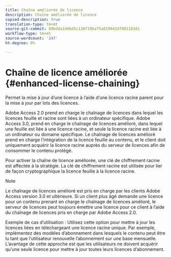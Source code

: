 ```yaml
---
title: Chaîne améliorée de licence
description: Chaîne améliorée de licence
copied-description: true
translation-type: tm+mt
source-git-commit: 89bdda1d4bd5c126f19ba75a819942df901183d1
workflow-type: tm+mt
source-wordcount: '247'
ht-degree: 0%

---
```



# Chaîne de licence améliorée {#enhanced-license-chaining}

Permet la mise à jour d’une licence à l’aide d’une licence racine parent pour la mise à jour par lots des licences.

Adobe Access 2.0 prend en charge le chaînage de licences dans lequel les licences feuille et racine sont liées à un ordinateur spécifique. Adobe Access 3.0, prend en charge le chaînage de licences amélioré, dans lequel une feuille est liée à une licence racine, et seule la licence racine est liée à un ordinateur ou domaine spécifique. Le chaînage de licences amélioré prend en charge l’intégration de la licence feuille au contenu, et le client doit uniquement acquérir la licence racine auprès du serveur de licences afin de consommer le contenu protégé.

Pour activer la chaîne de licence améliorée, une clé de chiffrement racine est affectée à la stratégie. La clé de chiffrement racine est utilisée pour lier de façon cryptographique la licence feuille à la licence racine.

>[!NOTE]
>
>Le chaînage de licences amélioré est pris en charge par les clients Adobe Access version 3.0 et ultérieure. Si un client plus âgé demande une licence pour un contenu prenant en charge le chaînage de licences amélioré, le serveur de licences peut toujours émettre une licence pour ce client à l’aide du chaînage de licences pris en charge par Adobe Access 2.0.

Exemple de cas d’utilisation : Utilisez cette option pour mettre à jour les licences liées en téléchargeant une licence racine unique. Par exemple, implémentez des modèles d’abonnement dans lesquels le contenu peut être lu tant que l’utilisateur renouvelle l’abonnement sur une base mensuelle. L’avantage de cette approche est que les utilisateurs ne doivent acquérir qu’une seule licence pour mettre à jour toutes leurs licences d’abonnement.
